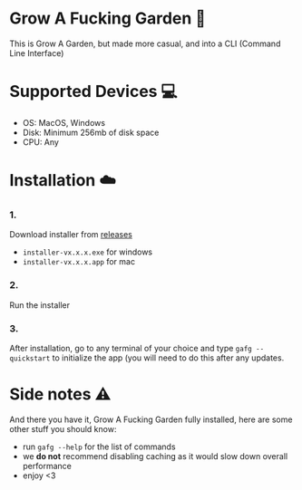 # Grow A Fucking Garden 🌱
This is Grow A Garden, but made more casual, and into a CLI (Command Line Interface)

# Supported Devices 💻
- OS: MacOS, Windows
- Disk: Minimum 256mb of disk space
- CPU: Any

# Installation ☁️
### 1. 
Download installer from [releases](https://github.com/qkafae/grow-a-fucking-garden/releases)
- `installer-vx.x.x.exe` for windows
- `installer-vx.x.x.app` for mac

### 2.
Run the installer

### 3.
After installation, go to any terminal of your choice and type `gafg --quickstart` to initialize the app (you will need to do this after any updates.

# Side notes ⚠️
And there you have it, Grow A Fucking Garden fully installed, here are some other stuff you should know:
- run `gafg --help` for the list of commands
- we **do not** recommend disabling caching as it would slow down overall performance
- enjoy <3
